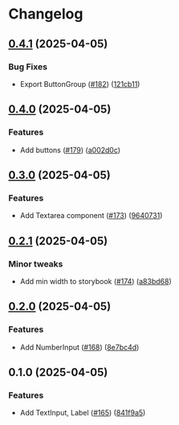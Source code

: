 # Changelog

## [0.4.1](https://github.com/jszymanowski/breeze/compare/forms@0.4.0...forms@0.4.1) (2025-04-05)


### Bug Fixes

* Export ButtonGroup ([#182](https://github.com/jszymanowski/breeze/issues/182)) ([121cb11](https://github.com/jszymanowski/breeze/commit/121cb11d1ddb7b0b2e7dc034e9a2656a4089cea9))

## [0.4.0](https://github.com/jszymanowski/breeze/compare/forms@0.3.0...forms@0.4.0) (2025-04-05)


### Features

* Add buttons ([#179](https://github.com/jszymanowski/breeze/issues/179)) ([a002d0c](https://github.com/jszymanowski/breeze/commit/a002d0cd079c822909d21ab6063b17b8ed71b92c))

## [0.3.0](https://github.com/jszymanowski/breeze/compare/forms@0.2.1...forms@0.3.0) (2025-04-05)


### Features

* Add Textarea component ([#173](https://github.com/jszymanowski/breeze/issues/173)) ([9640731](https://github.com/jszymanowski/breeze/commit/96407315800f11f822fce4edaccf05c8bf095eba))

## [0.2.1](https://github.com/jszymanowski/breeze/compare/forms@0.2.0...forms@0.2.1) (2025-04-05)


### Minor tweaks

* Add min width to storybook ([#174](https://github.com/jszymanowski/breeze/issues/174)) ([a83bd68](https://github.com/jszymanowski/breeze/commit/a83bd68ca2bfb55634a02849551b7f7ec4197e26))

## [0.2.0](https://github.com/jszymanowski/breeze/compare/forms@0.1.0...forms@0.2.0) (2025-04-05)


### Features

* Add NumberInput ([#168](https://github.com/jszymanowski/breeze/issues/168)) ([8e7bc4d](https://github.com/jszymanowski/breeze/commit/8e7bc4de8bc3b8d5379eeedaddff24955c3aefe9))

## 0.1.0 (2025-04-05)

### Features

- Add TextInput, Label ([#165](https://github.com/jszymanowski/breeze/issues/165)) ([841f9a5](https://github.com/jszymanowski/breeze/commit/841f9a5d2d3acf3a5dddf02a30c37684167c6d31))
